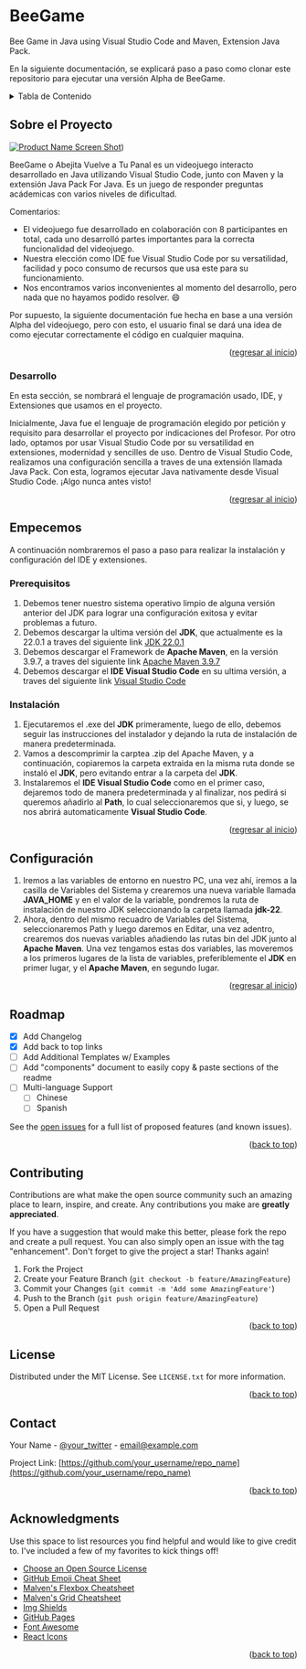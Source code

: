 <a name="readme-top"></a>
# BeeGame
Bee Game in Java using Visual Studio Code and Maven, Extension Java Pack.

En la siguiente documentación, se explicará paso a paso como clonar este repositorio para ejecutar una versión Alpha de BeeGame.

<!-- TABLE OF CONTENTS -->
<details>
  <summary>Tabla de Contenido</summary>
  <ol>
    <li>
      <a href="#about-the-project">Sobre el Proyecto</a>
      <ul>
        <li><a href="#built-with">Hecho con</a></li>
      </ul>
    </li>
    <li>
      <a href="#getting-started">Paso a Paso</a>
      <ul>
        <li><a href="#prerequisites">Prerequisitos</a></li>
        <li><a href="#installation">Instalación</a></li>
      </ul>
    </li>
    <li><a href="#configuration">COnfiguración</a></li>
    <li><a href="#roadmap">Roadmap</a></li>
    <li><a href="#contributing">Contribuciones</a></li>
    <li><a href="#license">License</a></li>
    <li><a href="#contact">Contacto</a></li>
    <li><a href="#acknowledgments">Acknowledgments</a></li>
  </ol>
</details>



<!-- ABOUT THE PROJECT -->
## Sobre el Proyecto

[![Product Name Screen Shot][product-screenshot]]((https://imgur.com/yeuUeJA)))

BeeGame o Abejita Vuelve a Tu Panal es un videojuego interacto desarrollado en Java utilizando Visual Studio Code, junto con Maven y la extensión Java Pack For Java.
Es un juego de responder preguntas acádemicas con varios niveles de dificultad.

Comentarios:
* El videojuego fue desarrollado en colaboración con 8 participantes en total, cada uno desarrolló partes importantes para la correcta funcionalidad del videojuego.
* Nuestra elección como IDE fue Visual Studio Code por su versatilidad, facilidad y poco consumo de recursos que usa este para su funcionamiento.
* Nos encontramos varios inconvenientes al momento del desarrollo, pero nada que no hayamos podido resolver. :smile:

Por supuesto, la siguiente documentación fue hecha en base a una versión Alpha del videojuego, pero con esto, el usuario final se dará una idea de como ejecutar correctamente el código en cualquier maquina.

<p align="right">(<a href="#readme-top">regresar al inicio</a>)</p>



### Desarrollo

En esta sección, se nombrará el lenguaje de programación usado, IDE, y Extensiones que usamos en el proyecto.

Inicialmente, Java fue el lenguaje de programación elegido por petición y requisito para desarrollar el proyecto por indicaciones del Profesor.
Por otro lado, optamos por usar Visual Studio Code por su versatilidad en extensiones, modernidad y sencilles de uso. Dentro de Visual Studio Code, realizamos una configuración sencilla a traves de una extensión llamada Java Pack.
Con esta, logramos ejecutar Java nativamente desde Visual Studio Code. ¡Algo nunca antes visto! 

<p align="right">(<a href="#readme-top">regresar al inicio</a>)</p>



<!-- GETTING STARTED -->
## Empecemos

A continuación nombraremos el paso a paso para realizar la instalación y configuración del IDE y extensiones.

### Prerequisitos

1. Debemos tener nuestro sistema operativo limpio de alguna versión anterior del JDK para lograr una configuración exitosa y evitar problemas a futuro.
2. Debemos descargar la ultima versión del <strong>JDK</strong>, que actualmente es la 22.0.1 a traves del siguiente link <a href="https://www.oracle.com/co/java/technologies/downloads/#java22" target="-blank">JDK 22.0.1</a>
3. Debemos descargar el Framework de <strong>Apache Maven</strong>, en la versión 3.9.7, a traves del siguiente link <a href="https://maven.apache.org/download.cgi" target="_blank">Apache Maven 3.9.7</a>
4. Debemos descargar el <strong>IDE Visual Studio Code</strong> en su ultima versión, a traves del siguiente link <a href="https://code.visualstudio.com/" target="_blank">Visual Studio Code</a>

### Instalación

1. Ejecutaremos el .exe del <strong>JDK</strong> primeramente, luego de ello, debemos seguir las instrucciones del instalador y dejando la ruta de instalación de manera predeterminada.
2. Vamos a descomprimir la carptea .zip del Apache Maven, y a continuación, copiaremos la carpeta extraida en la misma ruta donde se instaló el <strong>JDK</strong>, pero evitando entrar a la carpeta del <strong>JDK</strong>.
3. Instalaremos el <strong>IDE Visual Studio Code</strong> como en el primer caso, dejaremos todo de manera predeterminada y al finalizar, nos pedirá si queremos añadirlo al <strong>Path</strong>, lo cual seleccionaremos que si, y luego, se nos abrirá automaticamente <strong>Visual Studio Code</strong>.
  

<p align="right">(<a href="#readme-top">regresar al inicio</a>)</p>



<!-- Espacio para explicar la configuración de los recursos de desarrollo -->
## Configuración

1. Iremos a las variables de entorno en nuestro PC, una vez ahí, iremos a la casilla de Variables del Sistema y crearemos una nueva variable llamada <strong>JAVA_HOME</strong> y en el valor de la variable, pondremos la ruta de instalación de nuestro JDK seleccionando la carpeta llamada <strong>jdk-22</strong>.
2. Ahora, dentro del mismo recuadro de Variables del Sistema, seleccionaremos Path y luego daremos en Editar, una vez adentro, crearemos dos nuevas variables añadiendo las rutas bin del JDK junto al <strong>Apache Maven</strong>. Una vez tengamos estas dos variables, las moveremos a los primeros lugares de la lista de variables, preferiblemente el <strong>JDK</strong> en primer lugar, y el <strong>Apache Maven</strong>, en segundo lugar.

<p align="right">(<a href="#readme-top">regresar al inicio</a>)</p>



<!-- ROADMAP -->
## Roadmap

- [x] Add Changelog
- [x] Add back to top links
- [ ] Add Additional Templates w/ Examples
- [ ] Add "components" document to easily copy & paste sections of the readme
- [ ] Multi-language Support
    - [ ] Chinese
    - [ ] Spanish

See the [open issues](https://github.com/othneildrew/Best-README-Template/issues) for a full list of proposed features (and known issues).

<p align="right">(<a href="#readme-top">back to top</a>)</p>



<!-- CONTRIBUTING -->
## Contributing

Contributions are what make the open source community such an amazing place to learn, inspire, and create. Any contributions you make are **greatly appreciated**.

If you have a suggestion that would make this better, please fork the repo and create a pull request. You can also simply open an issue with the tag "enhancement".
Don't forget to give the project a star! Thanks again!

1. Fork the Project
2. Create your Feature Branch (`git checkout -b feature/AmazingFeature`)
3. Commit your Changes (`git commit -m 'Add some AmazingFeature'`)
4. Push to the Branch (`git push origin feature/AmazingFeature`)
5. Open a Pull Request

<p align="right">(<a href="#readme-top">back to top</a>)</p>



<!-- LICENSE -->
## License

Distributed under the MIT License. See `LICENSE.txt` for more information.

<p align="right">(<a href="#readme-top">back to top</a>)</p>



<!-- CONTACT -->
## Contact

Your Name - [@your_twitter](https://twitter.com/your_username) - email@example.com

Project Link: [https://github.com/your_username/repo_name](https://github.com/your_username/repo_name)

<p align="right">(<a href="#readme-top">back to top</a>)</p>



<!-- ACKNOWLEDGMENTS -->
## Acknowledgments

Use this space to list resources you find helpful and would like to give credit to. I've included a few of my favorites to kick things off!

* [Choose an Open Source License](https://choosealicense.com)
* [GitHub Emoji Cheat Sheet](https://www.webpagefx.com/tools/emoji-cheat-sheet)
* [Malven's Flexbox Cheatsheet](https://flexbox.malven.co/)
* [Malven's Grid Cheatsheet](https://grid.malven.co/)
* [Img Shields](https://shields.io)
* [GitHub Pages](https://pages.github.com)
* [Font Awesome](https://fontawesome.com)
* [React Icons](https://react-icons.github.io/react-icons/search)

<p align="right">(<a href="#readme-top">back to top</a>)</p>



<!-- MARKDOWN LINKS & IMAGES -->
<!-- https://www.markdownguide.org/basic-syntax/#reference-style-links -->
[contributors-shield]: https://img.shields.io/github/contributors/othneildrew/Best-README-Template.svg?style=for-the-badge
[contributors-url]: https://github.com/othneildrew/Best-README-Template/graphs/contributors
[forks-shield]: https://img.shields.io/github/forks/othneildrew/Best-README-Template.svg?style=for-the-badge
[forks-url]: https://github.com/othneildrew/Best-README-Template/network/members
[stars-shield]: https://img.shields.io/github/stars/othneildrew/Best-README-Template.svg?style=for-the-badge
[stars-url]: https://github.com/othneildrew/Best-README-Template/stargazers
[issues-shield]: https://img.shields.io/github/issues/othneildrew/Best-README-Template.svg?style=for-the-badge
[issues-url]: https://github.com/othneildrew/Best-README-Template/issues
[license-shield]: https://img.shields.io/github/license/othneildrew/Best-README-Template.svg?style=for-the-badge
[license-url]: https://github.com/othneildrew/Best-README-Template/blob/master/LICENSE.txt
[linkedin-shield]: https://img.shields.io/badge/-LinkedIn-black.svg?style=for-the-badge&logo=linkedin&colorB=555
[linkedin-url]: https://linkedin.com/in/othneildrew
[product-screenshot]: images/screenshot.png
[Next.js]: https://img.shields.io/badge/next.js-000000?style=for-the-badge&logo=nextdotjs&logoColor=white
[Next-url]: https://nextjs.org/
[React.js]: https://img.shields.io/badge/React-20232A?style=for-the-badge&logo=react&logoColor=61DAFB
[React-url]: https://reactjs.org/
[Vue.js]: https://img.shields.io/badge/Vue.js-35495E?style=for-the-badge&logo=vuedotjs&logoColor=4FC08D
[Vue-url]: https://vuejs.org/
[Angular.io]: https://img.shields.io/badge/Angular-DD0031?style=for-the-badge&logo=angular&logoColor=white
[Angular-url]: https://angular.io/
[Svelte.dev]: https://img.shields.io/badge/Svelte-4A4A55?style=for-the-badge&logo=svelte&logoColor=FF3E00
[Svelte-url]: https://svelte.dev/
[Laravel.com]: https://img.shields.io/badge/Laravel-FF2D20?style=for-the-badge&logo=laravel&logoColor=white
[Laravel-url]: https://laravel.com
[Bootstrap.com]: https://img.shields.io/badge/Bootstrap-563D7C?style=for-the-badge&logo=bootstrap&logoColor=white
[Bootstrap-url]: https://getbootstrap.com
[JQuery.com]: https://img.shields.io/badge/jQuery-0769AD?style=for-the-badge&logo=jquery&logoColor=white
[JQuery-url]: https://jquery.com 

